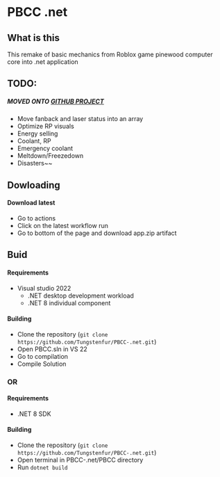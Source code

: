 # PBCC .net
## What is this
This remake of basic mechanics from Roblox game pinewood computer core into .net application
## TODO:
##### MOVED ONTO [GITHUB PROJECT](https://github.com/users/Tungstenfur/projects/2)
- Move fanback and laser status into an array
- Optimize RP visuals
- Energy selling
- Coolant, RP
- Emergency coolant
- Meltdown/Freezedown
- Disasters~~
## Dowloading
#### Download latest
- Go to actions
- Click on the latest workflow run
- Go to bottom of the page and download app.zip artifact
## Buid
#### Requirements
- Visual studio 2022
    - .NET desktop development workload
    - .NET 8 individual component

#### Building
- Clone the repository (`git clone https://github.com/Tungstenfur/PBCC-.net.git`)
- Open PBCC.sln in VS 22
- Go to compilation
- Compile Solution
### OR
#### Requirements
- .NET 8 SDK
#### Building
- Clone the repository (`git clone https://github.com/Tungstenfur/PBCC-.net.git`)
- Open terminal in PBCC-.net/PBCC directory
- Run `dotnet build`